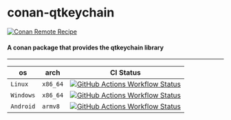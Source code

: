 # conan-qtkeychain

[![Conan Remote Recipe](https://img.shields.io/badge/dynamic/json?url=https%3A%2F%2Fapi.github.com%2Frepos%2FPrivatehive%2Fconan-qtkeychain%2Fproperties%2Fvalues&query=%24%5B0%5D.value&style=flat&logo=conan&label=conan&color=%232980b9)](https://conan.privatehive.de/ui/repos/tree/General/public-conan/de.privatehive/qtkeychain) 

#### A conan package that provides the qtkeychain library

---

| os        | arch     | CI Status                                                                                                                                                                                                                                                                 |
| --------- | -------- | ------------------------------------------------------------------------------------------------------------------------------------------------------------------------------------------------------------------------------------------------------------------------- |
| `Linux`   | `x86_64` | [![GitHub Actions Workflow Status](https://img.shields.io/github/actions/workflow/status/Privatehive/conan-qtkeychain/main.yml?branch=master&style=flat&logo=github&label=create+package)](https://github.com/Privatehive/conan-qtkeychain/actions?query=branch%3Amaster) |
| `Windows` | `x86_64` | [![GitHub Actions Workflow Status](https://img.shields.io/github/actions/workflow/status/Privatehive/conan-qtkeychain/main.yml?branch=master&style=flat&logo=github&label=create+package)](https://github.com/Privatehive/conan-qtkeychain/actions?query=branch%3Amaster) |
| `Android` | `armv8`  | [![GitHub Actions Workflow Status](https://img.shields.io/github/actions/workflow/status/Privatehive/conan-qtkeychain/main.yml?branch=master&style=flat&logo=github&label=create+package)](https://github.com/Privatehive/conan-qtkeychain/actions?query=branch%3Amaster) |
